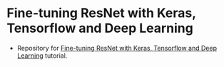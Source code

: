 # Fine-tuning ResNet with Keras, Tensorflow and Deep Learning
- Repository for [Fine-tuning ResNet with Keras, Tensorflow and Deep Learning](https://www.pyimagesearch.com/2020/04/27/fine-tuning-resnet-with-keras-tensorflow-and-deep-learning/) tutorial.

